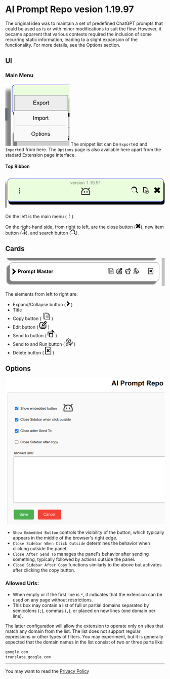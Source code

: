 # AI Prompt Repo vesion 1.19.97

The original idea was to maintain a set of predefined ChatGPT prompts that could be used as is or with minor modifications to suit the flow. However, it became apparent that various contexts required the inclusion of some recurring static information, leading to a slight expansion of the functionality. For more details, see the Options section.

## UI

### Main Menu

![Main Menu](meida/menu.png)
The snippet list can be `Export`ed and `Import`ed from here. The `Options` page is also available here apart from the stadard Extension page interface.

#### Top Ribbon

![Ribbon](meida/ribbon.png)

On the left is the main menu (<img src="ext/img/menu.svg" height="16"/>).

On the right-hand side, from right to left, are the close button (<img src="ext/img/close.svg" height="16"/>), new item button (<img src="ext/img/newitem.svg" height="16"/>), and search button (<img src="ext/img/search.svg" height="16"/>).

## Cards

![Card UI](meida/card.png)

The elements from left to right are:

* Expand/Collapse button ( <img src="ext/img/left-arrowhead.svg" height="16"/> )
* Title
* Copy button ( <img src="ext/img/copy.svg" height="24"/> )
* Edit button ( <img src="ext/img/edit.svg" height="24"/> )
* Send to button ( <img src="ext/img/sendto.svg" height="24"/> )
* Send to and Run button ( <img src="ext/img/sendtorun.svg" height="24"/> )
* Delete button ( <img src="ext/img/delete.svg" height="24"/> )


## Options
![Options page](meida/options.png)

* `Show Embedded Button` controls the visibility of the button, which typically appears in the middle of the browser's right edge.
* `Close Sidebar When Click Outside` determines the behavior when clicking outside the panel.
* `Close After Send To` manages the panel's behavior after sending something, typically followed by actions outside the panel.
* `Close Sidebar After Copy` functions similarly to the above but activates after clicking the copy button.

### Allowed Urls:

* When empty or if the first line is `*`, it indicates that the extension can be used on any page without restrictions.
* This box may contain a list of full or partial domains separated by semicolons (`;`), commas (`,`), or placed on new lines (one domain per line).

The latter configuration will allow the extension to operate only on sites that match any domain from the list. The list does not support regular expressions or other types of filters. You may experiment, but it is generally expected that the domain names in the list consist of two or three parts like:

```
google.com
translate.google.com
```

---

You may want to read the [Privacy Policy](others/pryvacy.md)